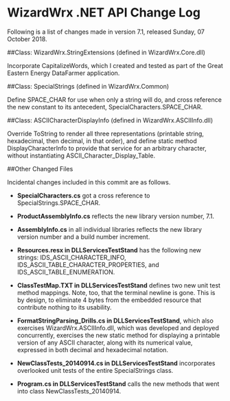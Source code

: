# WizardWrx .NET API Change Log

Following is a list of changes made in version 7.1, released Sunday, 07 October 2018.

##Class: WizardWrx.StringExtensions (defined in WizardWrx.Core.dll)

Incorporate CapitalizeWords, which I created and tested as part of the Great
Eastern Energy DataFarmer application.

##Class: SpecialStrings (defined in WizardWrx.Common)

Define SPACE_CHAR for use when only a string will do, and cross reference the
new constant to its antecedent, SpecialCharacters.SPACE_CHAR.

##Class: ASCIICharacterDisplayInfo (defined in WizardWrx.ASCIIInfo.dll)

Override ToString to render all three representations (printable string,
hexadecimal, then decimal, in that order), and define static method
DisplayCharacterInfo to provide that service for an arbitrary character, without
instantiating ASCII_Character_Display_Table.

##Other Changed Files

Incidental changes included in this commit are as follows.

- __SpecialCharacters.cs__ got a cross reference to SpecialStrings.SPACE_CHAR.

- __ProductAssemblyInfo.cs__ reflects the new library version number, 7.1.

- __AssemblyInfo.cs__ in all individual libraries reflects the new library
version number and a build number increment.

- __Resources.resx in DLLServicesTestStand__ has the following new strings:
IDS_ASCII_CHARACTER_INFO, IDS_ASCII_TABLE_CHARACTER_PROPERTIES, and
IDS_ASCII_TABLE_ENUMERATION.

- __ClassTestMap.TXT in DLLServicesTestStand__ defines two new unit test method
mappings. Note, too, that the terminal newline is gone. This is by design, to
eliminate 4 bytes from the embedded resource that contribute nothing to its
usability.

- __FormatStringParsing_Drills.cs in DLLServicesTestStand__, which also
exercises WizardWrx.ASCIIInfo.dll, which was developed and deployed
concurrently, exercises the new static method for displaying a printable version
of any ASCII character, along with its numerical value, expressed in both
decimal and hexadecimal notation.

- __NewClassTests_20140914.cs in DLLServicesTestStand__ incorporates overlooked
unit tests of the entire SpecialStrings class.

- __Program.cs in DLLServicesTestStand__ calls the new methods that went into
class NewClassTests_20140914.